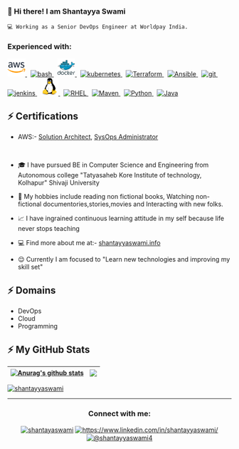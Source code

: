 ### 👋 Hi there! I am Shantayya Swami
    💻 Working as a Senior DevOps Engineer at Worldpay India.
<h3 align="left">Experienced with:</h3>
<p align="left"> <a href="https://aws.amazon.com" target="_blank"> <img src="https://raw.githubusercontent.com/devicons/devicon/master/icons/amazonwebservices/amazonwebservices-original-wordmark.svg" alt="aws" width="40" height="40"/> </a> &nbsp; 
<a href="https://www.gnu.org/software/bash/" target="_blank"> <img src="https://www.vectorlogo.zone/logos/gnu_bash/gnu_bash-icon.svg" alt="bash" width="40" height="40"/> </a> &nbsp;  
<a href="https://www.docker.com/" target="_blank"> <img src="https://raw.githubusercontent.com/devicons/devicon/master/icons/docker/docker-original-wordmark.svg" alt="docker" width="40" height="40"/> </a>&nbsp; 
 <a href="https://kubernetes.io" target="_blank"> <img src="https://www.vectorlogo.zone/logos/kubernetes/kubernetes-icon.svg" alt="kubernetes" width="40" height="40"/> </a> &nbsp; 
  <a href="https://www.terraform.io/" target="_blank"> <img src="https://www.vectorlogo.zone/logos/terraformio/terraformio-icon.svg" alt="Terraform" width="40" height="40"/> </a> &nbsp; 
  <a href="https://www.ansible.com/" target="_blank"> <img src="https://www.vectorlogo.zone/logos/ansible/ansible-icon.svg" alt="Ansible" width="40" height="40"/> </a> &nbsp; 
  <a href="https://git-scm.com/" target="_blank"> <img src="https://www.vectorlogo.zone/logos/git-scm/git-scm-icon.svg" alt="git" width="40" height="40"/> </a> &nbsp; 
  <a href="https://www.jenkins.io" target="_blank"> <img src="https://www.vectorlogo.zone/logos/jenkins/jenkins-icon.svg" alt="jenkins" width="40" height="40"/> </a> &nbsp; 
   <a href="https://www.linux.org/" target="_blank"> <img src="https://raw.githubusercontent.com/devicons/devicon/master/icons/linux/linux-original.svg" alt="linux" width="40" height="40"/> </a> &nbsp; 
   <a href="https://www.redhat.com/en/technologies/linux-platforms/enterprise-linux" target="_blank"> <img src="https://www.vectorlogo.zone/logos/redhat/redhat-icon.svg" alt="RHEL" width="40" height="40"/> </a>&nbsp; 
    <a href="https://maven.apache.org/" target="_blank"> <img src="https://www.vectorlogo.zone/logos/apache_maven/apache_maven-icon.svg" alt="Maven" width="40" height="40"/> </a> &nbsp; 
    <a href=https://www.python.org/" target="_blank"> <img src="https://www.vectorlogo.zone/logos/python/python-icon.svg" alt="Python" width="40" height="40"/> </a> &nbsp; 
    <a href=https://www.java.com/" target="_blank"> <img src="https://www.vectorlogo.zone/logos/java/java-icon.svg" alt="Java" width="40" height="40"/> </a> </p>

## ⚡ Certifications 

   - AWS:- [Solution Architect](https://drive.google.com/file/d/1fQ2lvK_jHuqFrOniSUZyalv4_Ep5WTQ-/view?usp=sharing), [SysOps Administrator](https://drive.google.com/file/d/1HKvvk2E0zFQy2WltWI59fjIiPu1oVfQq/view?usp=sharing)

   
<br>


- 🎓 I have pursued BE in Computer Science and Engineering from Autonomous college "Tatyasaheb Kore Institute of technology, Kolhapur" Shivaji University

- 🏏 My hobbies include reading non fictional books, Watching non-fictional documentories,stories,movies and Interacting with new folks. 

- 📈 I have ingrained continuous learning attitude in my self because life never stops teaching

- 💻 Find more about me at:- [shantayyaswami.info](http://shantayyaswami.info.s3-website.ap-south-1.amazonaws.com/)

- 😌 Currently I am focused to "Learn new technologies and improving my skill set"

## ⚡ Domains
- DevOps
- Cloud
- Programming

## ⚡ My GitHub Stats
<!-- <p align="left"> <img src="https://github-readme-stats.vercel.app/api?username=shantayyaswami&show_icons=true&theme=gotham" alt="shantayyaswami" />

<img align="center" src="https://github-readme-stats.anuraghazra1.vercel.app/api?username=shantayyaswami&show_icons=true&line_height=27&include_all_commits=true"/> 
![Top Langs](https://github-readme-stats.vercel.app/api/top-langs/?username=shantayyaswami&hide=TeX&layout=compact)
 -->
 | <a href="https://github.com/shantayyaswami/github-readme-stats"><img align="center" src="https://github-readme-stats.vercel.app/api?username=shantayyaswami&show_icons=true&include_all_commits=true&theme=buefy&hide_border=true" alt="Anurag's github stats" /></a> | <a href="https://github.com/anuraghazra/github-readme-stats"><img align="center" src="https://github-readme-stats.vercel.app/api/top-langs/?username=shantayyaswami&layout=compact&theme=buefy&hide_border=true" /></a> |
| ------------- | ------------- |

<p align="left"> <a href="https://github.com/ryo-ma/github-profile-trophy"><img src="https://github-profile-trophy.vercel.app/?username=shantayyaswami" alt="shantayyaswami" /></a> </p>

<hr>

<h3 align="center">Connect with me:</h3>
<p align="center">
<a href="https://twitter.com/shantayaswami" target="blank"><img align="center" src="https://raw.githubusercontent.com/rahuldkjain/github-profile-readme-generator/master/src/images/icons/Social/twitter.svg" alt="shantayaswami" height="30" width="40" /></a>
<a href="https://www.linkedin.com/in/shantayyaswami/" target="blank"><img align="center" src="https://raw.githubusercontent.com/rahuldkjain/github-profile-readme-generator/master/src/images/icons/Social/linked-in-alt.svg" alt="https://www.linkedin.com/in/shantayyaswami/" height="30" width="40" /></a>
<a href="https://medium.com/@shantayyaswami4" target="blank"><img align="center" src="https://raw.githubusercontent.com/rahuldkjain/github-profile-readme-generator/master/src/images/icons/Social/medium.svg" alt="@shantayyaswami4" height="30" width="40" /></a>
</p>

